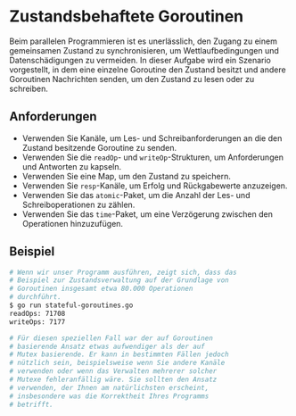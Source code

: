 # Zustandsbehaftete Goroutinen

Beim parallelen Programmieren ist es unerlässlich, den Zugang zu einem gemeinsamen Zustand zu synchronisieren, um Wettlaufbedingungen und Datenschädigungen zu vermeiden. In dieser Aufgabe wird ein Szenario vorgestellt, in dem eine einzelne Goroutine den Zustand besitzt und andere Goroutinen Nachrichten senden, um den Zustand zu lesen oder zu schreiben.

## Anforderungen

- Verwenden Sie Kanäle, um Les- und Schreibanforderungen an die den Zustand besitzende Goroutine zu senden.
- Verwenden Sie die `readOp`- und `writeOp`-Strukturen, um Anforderungen und Antworten zu kapseln.
- Verwenden Sie eine Map, um den Zustand zu speichern.
- Verwenden Sie `resp`-Kanäle, um Erfolg und Rückgabewerte anzuzeigen.
- Verwenden Sie das `atomic`-Paket, um die Anzahl der Les- und Schreiboperationen zu zählen.
- Verwenden Sie das `time`-Paket, um eine Verzögerung zwischen den Operationen hinzuzufügen.

## Beispiel

```sh
# Wenn wir unser Programm ausführen, zeigt sich, dass das
# Beispiel zur Zustandsverwaltung auf der Grundlage von
# Goroutinen insgesamt etwa 80.000 Operationen
# durchführt.
$ go run stateful-goroutines.go
readOps: 71708
writeOps: 7177

# Für diesen speziellen Fall war der auf Goroutinen
# basierende Ansatz etwas aufwendiger als der auf
# Mutex basierende. Er kann in bestimmten Fällen jedoch
# nützlich sein, beispielsweise wenn Sie andere Kanäle
# verwenden oder wenn das Verwalten mehrerer solcher
# Mutexe fehleranfällig wäre. Sie sollten den Ansatz
# verwenden, der Ihnen am natürlichsten erscheint,
# insbesondere was die Korrektheit Ihres Programms
# betrifft.
```
